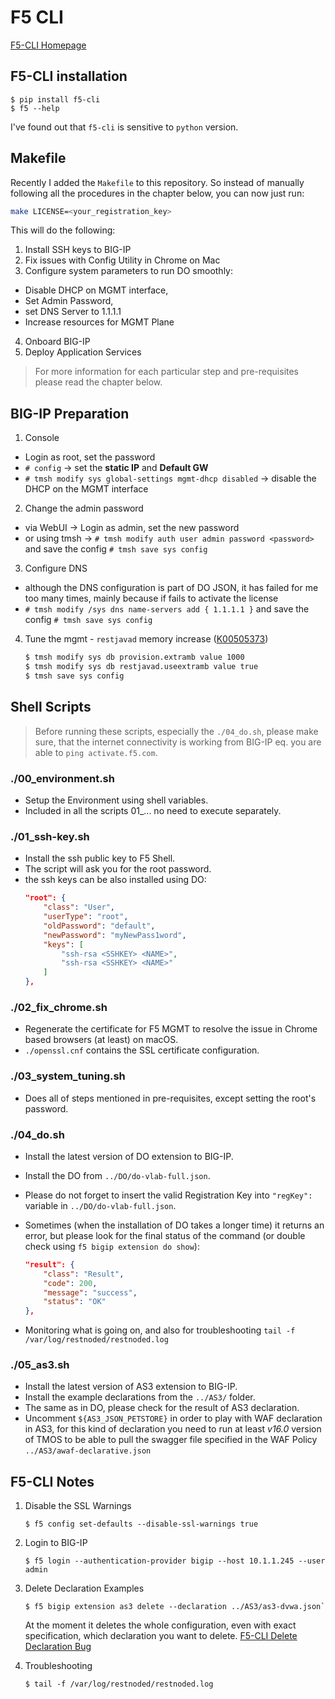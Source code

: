 # F5 CLI

[F5-CLI Homepage](https://github.com/f5devcentral/f5-sdk-python)

## F5-CLI installation

```shell
$ pip install f5-cli
$ f5 --help
```

I've found out that `f5-cli` is sensitive to `python` version.

## Makefile
Recently I added the `Makefile` to this repository. So instead of manually following all the procedures in the chapter below, you can now just run:
```bash
make LICENSE=<your_registration_key>
```
This will do the following:
1. Install SSH keys to BIG-IP
2. Fix issues with Config Utility in Chrome on Mac
3. Configure system parameters to run DO smoothly:
  - Disable DHCP on MGMT interface,
  - Set Admin Password,
  - set DNS Server to 1.1.1.1
  - Increase resources for MGMT Plane
4. Onboard BIG-IP
5. Deploy Application Services

> For more information for each particular step and pre-requisites please read the chapter below.

## BIG-IP Preparation

1. Console
  * Login as root, set the password
  * `# config` -> set the **static IP** and **Default GW**
  * `# tmsh modify sys global-settings mgmt-dhcp disabled` -> disable the DHCP on the MGMT interface

2. Change the admin password
  * via WebUI -> Login as admin, set the new password
  * or using tmsh -> `# tmsh modify auth user admin password <password>` and save the config `# tmsh save sys config`

3. Configure DNS
  * although the DNS configuration is part of DO JSON, it has failed for me too many times, mainly because if fails to activate the license
  * `# tmsh modify /sys dns name-servers add { 1.1.1.1 }` and save the config `# tmsh save sys config`

4. Tune the mgmt - `restjavad` memory increase ([K00505373](https://support.f5.com/csp/article/K00505373))

    ```bash
    $ tmsh modify sys db provision.extramb value 1000
    $ tmsh modify sys db restjavad.useextramb value true
    $ tmsh save sys config
    ```

## Shell Scripts

> Before running these scripts, especially the `./04_do.sh`, please make sure, that the internet connectivity is working from BIG-IP eq. you are able to `ping activate.f5.com`.

### ./00_environment.sh

* Setup the Environment using shell variables.
* Included in all the scripts 01_... no need to execute separately.

### ./01_ssh-key.sh

  * Install the ssh public key to F5 Shell.
  * The script will ask you for the root password.
  * the ssh keys can be also installed using DO:
    ```json
    "root": {
        "class": "User",
        "userType": "root",
        "oldPassword": "default",
        "newPassword": "myNewPass1word",
        "keys": [
            "ssh-rsa <SSHKEY> <NAME>",
            "ssh-rsa <SSHKEY> <NAME>"
        ]
    },
    ```

### ./02_fix_chrome.sh

  * Regenerate the certificate for F5 MGMT to resolve the issue in Chrome based browsers (at least) on macOS. 
  * `./openssl.cnf` contains the SSL certificate configuration.

### ./03_system_tuning.sh

  * Does all of steps mentioned in pre-requisites, except setting the root's password.

### ./04_do.sh

  * Install the latest version of DO extension to BIG-IP.
  * Install the DO from `../DO/do-vlab-full.json`.
  * Please do not forget to insert the valid Registration Key into `"regKey":` variable in `../DO/do-vlab-full.json`. 
  * Sometimes (when the installation of DO takes a longer time) it returns an error, but please look for the final status of the command (or double check using `f5 bigip extension do show`):

    ```json
    "result": {
        "class": "Result",
        "code": 200,
        "message": "success",
        "status": "OK"
    },
    ```

  * Monitoring what is going on, and also for troubleshooting `tail -f /var/log/restnoded/restnoded.log`

### ./05_as3.sh

  * Install the latest version of AS3 extension to BIG-IP.
  * Install the example declarations from the `../AS3/` folder.
  * The same as in DO, please check for the result of AS3 declaration.
  * Uncomment `${AS3_JSON_PETSTORE}` in order to play with WAF declaration in AS3, for this kind of declaration you need to run at least _v16.0_ version of TMOS to be able to pull the swagger file specified in the WAF Policy `../AS3/awaf-declarative.json`

## F5-CLI Notes

1. Disable the SSL Warnings

    ```console
    $ f5 config set-defaults --disable-ssl-warnings true
    ```

2. Login to BIG-IP

    ```console
    $ f5 login --authentication-provider bigip --host 10.1.1.245 --user admin
    ```

3. Delete Declaration Examples

    ```console
    $ f5 bigip extension as3 delete --declaration ../AS3/as3-dvwa.json`
    ```

    At the moment it deletes the whole configuration, even with exact specification, which declaration you want to delete. [F5-CLI Delete Declaration Bug](https://github.com/f5devcentral/f5-cli/issues/12)

4. Troubleshooting

    ```shell
    $ tail -f /var/log/restnoded/restnoded.log
    ```